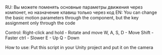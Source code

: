 RU: Вы можете поменять основные параметры движения через компонет, но назначение клавиш только через код
EN: You can change the basic motion parameters through the component, but the key assignment only through the code

Control:
Right-click and hold - Rotate and move
W, A, S, D - Move
Shift - Faster
ctrl - Slower
E - Up
Q - Down

How to use: Put this script in your Unity project and put it on the camera